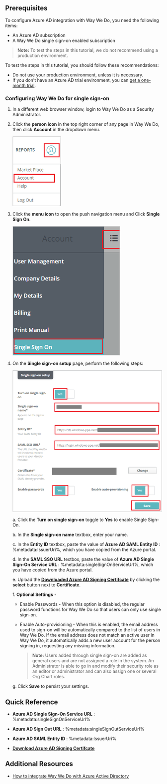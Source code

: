 ## Prerequisites

To configure Azure AD integration with Way We Do, you need the following items:

- An Azure AD subscription
- A Way We Do single sign-on enabled subscription

> **Note:**
> To test the steps in this tutorial, we do not recommend using a production environment.

To test the steps in this tutorial, you should follow these recommendations:

- Do not use your production environment, unless it is necessary.
- If you don't have an Azure AD trial environment, you can [get a one-month trial](https://azure.microsoft.com/pricing/free-trial/).

### Configuring Way We Do for single sign-on

1. In a different web browser window, login to Way We Do as a Security Administrator.

2. Click the **person icon** in the top right corner of any page in Way We Do, then click **Account** in the dropdown menu.

	![Way We Do account](./media/tutorial_waywedo_account.png) 

3. Click the **menu icon** to open the push navigation menu and Click **Single Sign On**.

	![Way We Do single](./media/tutorial_waywedo_single.png)

4. On the **Single sign-on setup** page, perform the following steps:

	![Way We Do save](./media/tutorial_waywedo_save.png)

	a. Click the **Turn on single sign-on** toggle to **Yes** to enable Single Sign-On.

	b. In the **Single sign-on name** textbox, enter your name.

	c. In the **Entity ID** textbox, paste the value of **Azure AD SAML Entity ID** : %metadata:IssuerUri%, which you have copied from the Azure portal.

	d. In the **SAML SSO URL** textbox, paste the value of **Azure AD Single Sign-On Service URL** : %metadata:singleSignOnServiceUrl%, which you have copied from the Azure portal.

	e. Upload the **[Downloaded Azure AD Signing Certifcate](%metadata:CertificateDownloadRawUrl%)** by clicking the **select** button next to **Certificate**.

	f. **Optional Settings** -
	
	* Enable Passwords - When this option is disabled, the regular password functions for Way We Do so that users can only use single sign-on.

	* Enable Auto-provisioning - When this is enabled, the email address used to sign-on will be automatically compared to the list of users in Way We Do. If the email address does not match an active user in Way We Do, it automatically adds a new user account for the person signing in, requesting any missing information.

	  > **Note:**
	  > Users added through single sign-on are added as general users and are not assigned a role in the system. An Administrator is able to go in and modify their security role as an editor or administrator and can also assign one or several Org Chart roles. 

	g. Click **Save** to persist your settings.

## Quick Reference

* **Azure AD Single Sign-On Service URL** : %metadata:singleSignOnServiceUrl%

* **Azure AD Sign Out URL** : %metadata:singleSignOutServiceUrl%

* **Azure AD SAML Entity ID** : %metadata:IssuerUri%

* **[Download Azure AD Signing Certifcate](%metadata:CertificateDownloadRawUrl%)**

## Additional Resources

* [How to integrate Way We Do with Azure Active Directory](https://docs.microsoft.com/azure/active-directory/saas-apps/waywedo-tutorial)
